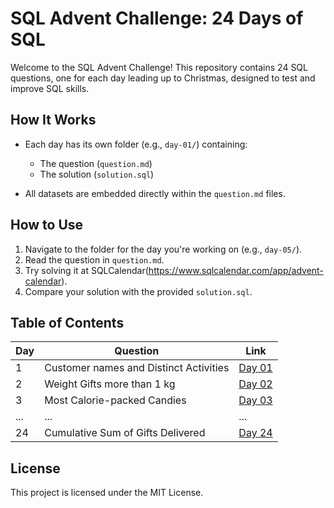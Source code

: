 # SQL Advent Challenge: 24 Days of SQL

Welcome to the SQL Advent Challenge! This repository contains 24 SQL questions, one for each day leading up to Christmas, designed to test and improve SQL skills.

## How It Works

- Each day has its own folder (e.g., `day-01/`) containing:

  - The question (`question.md`)
  - The solution (`solution.sql`)

- All datasets are embedded directly within the `question.md` files.

## How to Use

1. Navigate to the folder for the day you're working on (e.g., `day-05/`).
2. Read the question in `question.md`.
3. Try solving it at SQLCalendar(https://www.sqlcalendar.com/app/advent-calendar).
4. Compare your solution with the provided `solution.sql`.

## Table of Contents

| Day | Question                               | Link              |
| --- | -------------------------------------- | ----------------- |
| 1   | Customer names and Distinct Activities | [Day 01](day-01/) |
| 2   | Weight Gifts more than 1 kg            | [Day 02](day-02/) |
| 3   | Most Calorie-packed Candies            | [Day 03](day-03/) |
| ... | ...                                    | ...               |
| 24  | Cumulative Sum of Gifts Delivered      | [Day 24](day-24/) |

## License

This project is licensed under the MIT License.
